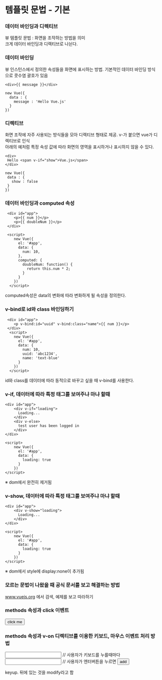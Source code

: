 # 템플릿 문법 - 기본

###  데이터 바인딩과 디렉티브
뷰 템플릿 문법 : 화면을 조작하는 방법을 의미  
크게 데이터 바인딩과 디렉티브로 나뉜다.  

### 데이터 바인딩
뷰 인스턴스에서 정의한 속성들을 화면에 표시하는 방법. 기본적인 데이터 바인딩 방식으로 콧수염 괄호가 있음  

    <div>{{ message }}</div>
    
    new Vue({
      data : {
        message : 'Hello Vue.js'
      }
    })
    
### 디렉티브
화면 조작에 자주 사용되는 방식들을 모아 디렉티브 형태로 제공. v-가 붙으면 vue가 디렉티브로 인식  
아래의 예처럼 특정 속성 값에 따라 화면의 영역을 표시하거나 표시하지 않을 수 있다.

    <div>
     Hello <span v-if="show">Vue.js</span>
    </div>
    
    new Vue({
     data : {
       show : false
     }
    })
    
    
### 데이터 바인딩과 computed 속성

     <div id="app">
        <p>{{ num }}</p>
        <p>{{ doubleNum }}</p>
     </div>

     <script>
        new Vue({
          el: '#app',
          data: {
            num: 10,
          },
          computed: {
            doubleNum: function() {
              return this.num * 2;
            }
          }
        })
      </script>


computed속성은 data의 변화에 따라 변화하게 될 속성을 정의한다.




### v-bind로 id와 class 바인딩하기

     <div id="app">
        <p v-bind:id="uuid" v-bind:class="name">{{ num }}</p>
     </div>
      <script>
        new Vue({
          el: '#app',
          data: {
            num: 10,
            uuid: 'abc1234',
            name: 'text-blue'
          }
        })
      </script>
   
  id와 class를 데이터에 따라 동적으로 바꾸고 싶을 때 v-bind를 사용한다.
  
  
  
  
  ### v-if, 데이터에 따라 특정 태그를 보여주냐 마냐 할때
  
    <div id="app">
        <div v-if="loading">
          Loading...
        </div>
        <div v-else>
          test user has been logged in
        </div>
    </div>
    
    <script>
        new Vue({
          el: '#app',
          data: {
            loading: true
          }
        })
    </script>
  
 ※ dom에서 완전히 제거됨
 
 
 
 
 ### v-show, 데이터에 따라 특정 태그를 보여주냐 마냐 할때
  
    <div id="app">
        <div v-show="loading">
          Loading...
        </div>
    </div>
    
    <script>
        new Vue({
          el: '#app',
          data: {
            loading: true
          }
        })
    </script>
  
 ※ dom에서 style에 display:none이 추가됨 
 
 
 
 
 
 ### 모르는 문법이 나왔을 때 공식 문서를 보고 해결하는 방법
 
 www.vuejs.org 에서 검색, 예제를 보고 따라하기
 
 
 
 
 ### methods 속성과 click 이벤트
 
  <div id="app">
    <button v-on:click="logText">click me</button>
  </div>
  <script>
    new Vue({
      el: '#app',
      methods: {
        logText: function() {
          console.log('clicked');
        }
      }
    })
  </script>
  
  
  
  
  ### methods 속성과 v-on 디렉티브를 이용한 키보드, 마우스 이벤트 처리 방법
  
  <div id="app">
    <input type="text" v-on:keyup="logText"> // 사용자가 키보드를 누를때마다
    <input type="text" v-on:keyup.enter="logText"> // 사용자가 엔터버튼을 누르면
    <button>add</button>
  </div>
  <script>
    new Vue({
      el: '#app',
      methods: {
        logText: function() {
          console.log('clicked');
        }
      }
    })
  </script>
  
  
keyup. 뒤에 있는 것을 modify라고 함
 
 

 


